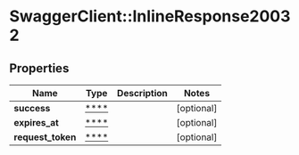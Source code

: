 # SwaggerClient::InlineResponse20032

## Properties
Name | Type | Description | Notes
------------ | ------------- | ------------- | -------------
**success** | [****](.md) |  | [optional] 
**expires_at** | [****](.md) |  | [optional] 
**request_token** | [****](.md) |  | [optional] 

